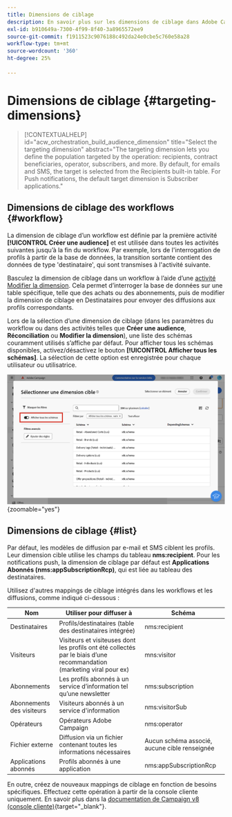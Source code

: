 ```yaml
---
title: Dimensions de ciblage
description: En savoir plus sur les dimensions de ciblage dans Adobe Campaign Web
exl-id: b910649a-7300-4f99-8f40-3a8965572ee9
source-git-commit: f1911523c9076188c492da24e0cbe5c760e58a28
workflow-type: tm+mt
source-wordcount: '360'
ht-degree: 25%

---
```


# Dimensions de ciblage {#targeting-dimensions}

>[!CONTEXTUALHELP]
>id="acw_orchestration_build_audience_dimension"
>title="Select the targeting dimension"
>abstract="The targeting dimension lets you define the population targeted by the operation: recipients, contract beneficiaries, operator, subscribers, and more. By default, for emails and SMS, the target is selected from the Recipients built-in table. For Push notifications, the default target dimension is Subscriber applications."

## Dimensions de ciblage des workflows {#workflow}

La dimension de ciblage d’un workflow est définie par la première activité **[!UICONTROL Créer une audience]** et est utilisée dans toutes les activités suivantes jusqu’à la fin du workflow. Par exemple, lors de l&#39;interrogation de profils à partir de la base de données, la transition sortante contient des données de type &#39;destinataire&#39;, qui sont transmises à l&#39;activité suivante.

Basculez la dimension de ciblage dans un workflow à l’aide d’une [activité Modifier la dimension](../workflows/activities/change-dimension.md). Cela permet d’interroger la base de données sur une table spécifique, telle que des achats ou des abonnements, puis de modifier la dimension de ciblage en Destinataires pour envoyer des diffusions aux profils correspondants.

Lors de la sélection d’une dimension de ciblage (dans les paramètres du workflow ou dans des activités telles que **Créer une audience**, **Réconciliation** ou **Modifier la dimension**), une liste des schémas couramment utilisés s’affiche par défaut. Pour afficher tous les schémas disponibles, activez/désactivez le bouton **[!UICONTROL Afficher tous les schémas]**. La sélection de cette option est enregistrée pour chaque utilisateur ou utilisatrice.

![Capture d’écran montrant l’interface de la dimension de ciblage avec le bouton « Afficher tous les schémas » activé.](assets/targeting-dimension-show-all.png){zoomable="yes"}

## Dimensions de ciblage {#list}

Par défaut, les modèles de diffusion par e-mail et SMS ciblent les profils. Leur dimension cible utilise les champs du tableau **nms:recipient**. Pour les notifications push, la dimension de ciblage par défaut est **Applications Abonnés (nms:appSubscriptionRcp)**, qui est liée au tableau des destinataires.

Utilisez d&#39;autres mappings de ciblage intégrés dans les workflows et les diffusions, comme indiqué ci-dessous :

| Nom | Utiliser pour diffuser à | Schéma |
|-----------------------|-------------------------------------------------------|-------------------------|
| Destinataires | Profils/destinataires (table des destinataires intégrée) | nms:recipient |
| Visiteurs | Visiteurs et visiteuses dont les profils ont été collectés par le biais d’une recommandation (marketing viral pour ex) | mns:visitor |
| Abonnements  | Les profils abonnés à un service d’information tel qu’une newsletter | nms:subscription |
| Abonnements des visiteurs | Visiteurs abonnés à un service d&#39;information | nms:visitorSub |
| Opérateurs | Opérateurs Adobe Campaign | nms:operator |
| Fichier externe | Diffusion via un fichier contenant toutes les informations nécessaires | Aucun schéma associé, aucune cible renseignée |
| Applications abonnés | Profils abonnés à une application | nms:appSubscriptionRcp |

En outre, créez de nouveaux mappings de ciblage en fonction de besoins spécifiques. Effectuez cette opération à partir de la console cliente uniquement. En savoir plus dans la [documentation de Campaign v8 (console cliente)](https://experienceleague.adobe.com/docs/campaign/campaign-v8/audience/add-profiles/target-mappings.html?lang=fr#new-mapping){target="_blank"}.